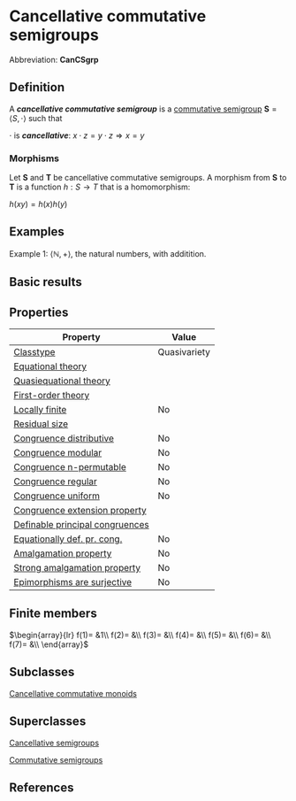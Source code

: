 # Cancellative commutative semigroups

Abbreviation: **CanCSgrp**
## Definition
A ***cancellative commutative semigroup*** is a [commutative semigroup](commutative_semigroups.md) $\mathbf{S}=\langle
S,\cdot \rangle$ such that

$\cdot$ is ***cancellative***:  $x\cdot z=y\cdot z\Longrightarrow x=y$
### Morphisms
Let $\mathbf{S}$ and $\mathbf{T}$ be cancellative commutative semigroups. A morphism from 
$\mathbf{S}$ to $\mathbf{T}$ is a function $h:S\rightarrow T$ that is a
homomorphism: 

$h(xy)=h(x)h(y)$

## Examples
Example 1: $\langle \mathbb{N},+\rangle$, the natural numbers, with additition.



## Basic results

## Properties


|Property|Value|
|---|---|
|[Classtype](classtype.md)  |Quasivariety |
|[Equational theory](equational_theory.md)  | |
|[Quasiequational theory](quasiequational_theory.md)  | |
|[First-order theory](first-order_theory.md)  | |
|[Locally finite](locally_finite.md)  |No |
|[Residual size](residual_size.md)  | |
|[Congruence distributive](congruence_distributive.md)  |No |
|[Congruence modular](congruence_modular.md)  |No |
|[Congruence n-permutable](congruence_n-permutable.md)  |No |
|[Congruence regular](congruence_regular.md)  |No |
|[Congruence uniform](congruence_uniform.md)  |No |
|[Congruence extension property](congruence_extension_property.md)  | |
|[Definable principal congruences](definable_principal_congruences.md)  | |
|[Equationally def. pr. cong.](equationally_def._pr._cong..md)  |No |
|[Amalgamation property](amalgamation_property.md)  |No |
|[Strong amalgamation property](strong_amalgamation_property.md)  |No |
|[Epimorphisms are surjective](epimorphisms_are_surjective.md)  |No |
## Finite members

$\begin{array}{lr}
f(1)= &1\\
f(2)= &\\
f(3)= &\\
f(4)= &\\
f(5)= &\\
f(6)= &\\
f(7)= &\\
\end{array}$

## Subclasses
[Cancellative commutative monoids](cancellative_commutative_monoids.md) 

## Superclasses
[Cancellative semigroups](cancellative_semigroups.md) 

[Commutative semigroups](commutative_semigroups.md) 


## References





